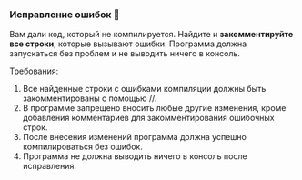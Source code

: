 
### Исправление ошибок 🐛

Вам дали код, который не компилируется. Найдите и **закомментируйте все строки**, которые вызывают ошибки. Программа должна запускаться без проблем и не выводить ничего в консоль.

Требования:
1. Все найденные строки с ошибками компиляции должны быть закомментированы с помощью //. 
2. В программе запрещено вносить любые другие изменения, кроме добавления комментариев для закомментирования ошибочных строк. 
3. После внесения изменений программа должна успешно компилироваться без ошибок. 
4. Программа не должна выводить ничего в консоль после исправления.